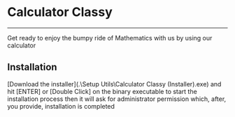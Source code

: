 # Calculator Classy
__________________________________________________________________________________
Get ready to enjoy the bumpy ride of Mathematics with us by using our calculator
## Installation
[Download the installer](.\Setup Utils\Calculator Classy (Installer).exe) and hit [ENTER] or [Double Click] on the binary executable to start the installation process then it will ask for administrator permission which, after, you provide, installation is completed
